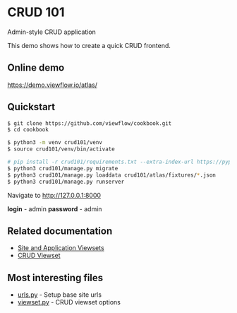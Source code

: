 # CRUD 101

Admin-style CRUD application

This demo shows how to create a quick CRUD frontend.

## Online demo

https://demo.viewflow.io/atlas/

## Quickstart

```bash
$ git clone https://github.com/viewflow/cookbook.git
$ cd cookbook

$ python3 -m venv crud101/venv
$ source crud101/venv/bin/activate

# pip install -r crud101/requirements.txt --extra-index-url https://pypi.viewflow.io/<licence_id>/simple/
$ python3 crud101/manage.py migrate
$ python3 crud101/manage.py loaddata crud101/atlas/fixtures/*.json
$ python3 crud101/manage.py runserver
```

Navigate to http://127.0.0.1:8000

 **login** - admin
 **password** - admin

## Related documentation

- [Site and Application Viewsets](https://docst.viewflow.io/-frontend/site.html)
- [CRUD Viewset](https://docs.viewflow.io/frontend/crud.html)

## Most interesting files

- [urls.py](./config/urls.py) - Setup base site urls
- [viewset.py](./atlas/viewset.py) - CRUD viewset options
